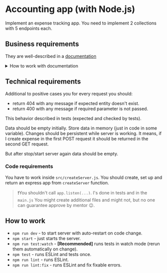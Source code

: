 # Accounting app (with Node.js)

Implement an expense tracking app.
You need to implement 2 collections with 5 endpoints each.

## Business requirements
They are well-described in a [documentation](https://app.swaggerhub.com/apis/YURIIHOLIUK_1/Accounting-App/1.0.0)
<details>
  <summary>How to work with documentation</summary>

  If you open endpoint you will see request params, body. As well as expected response.
  Also, you can use `Try it out` and then `Execute` button to send the request to the mock server.
  It will send you demo response.

  You can hide unneeded code editor:
  ![hide documentation code editor](./docs/swagger_initial.png)
  Result:
  ![result documentation](docs/swagger_result.png)
</details>

## Technical requirements

Additional to positive cases you for every request you should:
- return 404 with any message if expected entity doesn't exist.
- return 400 with any message if required parameter is not passed.

This behavior described in tests (expected and checked by tests).

Data should be empty initially. Store data in memory (just in code in some variable).
Changes should be persistent while server is working.
It means, if I create expense in the first POST request it should be returned in the second GET request.

But after stop/start server again data should be empty.

### Code requirements
You have to work inside `src/createServer.js`.
You should create, set up and return an express app from `createServer` function.
> ❗️You shouldn't call `app.listen(...)`. I's done in tests and in the `main.js`
You might create additional files and might not, but no one can guarantee approve by mentor 😉.

## How to work
- `npm run dev` - to start server with auto-restart on code change.
- `npm start` - just starts the server.
- `npm run test:watch` - **[Recommended]** runs tests in watch mode (rerun them automatically on change).
- `npm test` - runs ESLint and tests once.
- `npm run lint` - runs ESLint.
- `npm run lint:fix` - runs ESLint and fix fixable errors.
